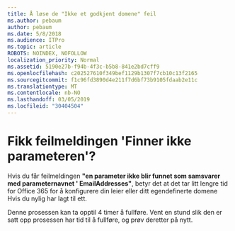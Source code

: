 ```yaml
---
title: Å løse de "Ikke et godkjent domene" feil
ms.author: pebaum
author: pebaum
ms.date: 5/8/2018
ms.audience: ITPro
ms.topic: article
ROBOTS: NOINDEX, NOFOLLOW
localization_priority: Normal
ms.assetid: 5190e27b-f94b-4f3c-b5b8-841e2bd7cff9
ms.openlocfilehash: c202527610f349bef1129b1307f7cb10c13f2165
ms.sourcegitcommit: f1c96fd3890d4e211f7d6bf73b9105fdaab2e11c
ms.translationtype: MT
ms.contentlocale: nb-NO
ms.lasthandoff: 03/05/2019
ms.locfileid: "30404504"
---
```

# <a name="got-a-parameter-cannot-be-found-error"></a>Fikk feilmeldingen 'Finner ikke parameteren'?

Hvis du får feilmeldingen **"en parameter ikke blir funnet som samsvarer med parameternavnet ' EmailAddresses"**, betyr det at det tar litt lengre tid for Office 365 for å konfigurere din leier eller ditt egendefinerte domene Hvis du nylig har lagt til ett. 
  
Denne prosessen kan ta opptil 4 timer å fullføre. Vent en stund slik den er satt opp prosessen har tid til å fullføre, og prøv deretter på nytt.
  

